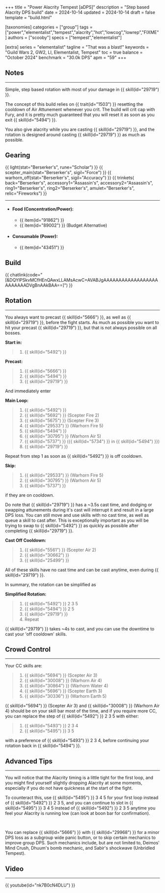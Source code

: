 +++
title = "Power Alacrity Tempest [aDPS]"
description = "Step based Alacrity DPS build"
date = 2024-10-14
updated = 2024-10-14
draft = false
template = "build.html"

[taxonomies]
categories = ["group"]
tags = ["power","elementalist","tempest","alacrity","hot","lowcog","lowrep","FIXME"]
authors = ["scooby"]
specs = ["tempest","elementalist"]

[extra]
series = "elementalist"
tagline = "That was a blast!"
keywords = "Guild Wars 2, GW2, LI, Elementalist, Tempest"
toc = true
balance = "October 2024"
benchmark = "30.0k DPS"
apm = "59"
+++

## Notes

---

Simple, step based rotation with most of your damage in {{ skill(id="29719") }}.

The concept of this build relies on {{ trait(id="1503") }} resetting the cooldown of Air Attunement whenever you crit. The build will crit cap with Fury, and it is pretty much guaranteed that you will reset it as soon as you exit {{ skill(id="5494") }}.

You also give alacrity while you are casting {{ skill(id="29719") }}, and the rotation is designed around casting {{ skill(id="29719") }} as much as possible.

## Gearing

{{ light(stat="Berserker's", rune="Scholar") }}
{{ scepter_main(stat="Berserker's", sigil="Force") }}
{{ warhorn_off(stat="Berserker's", sigil="Accuracy") }}
{{ trinkets(
	back="Berserker's",
	accessory1="Assassin's",
	accessory2="Assassin's",
	ring1="Berserker's",
	ring2="Berserker's",
	amulet="Berserker's",
	relic="Fireworks") }}

---

- #### Food (Concentration/Power):
  - {{ item(id="91862") }}
  - {{ item(id="89002") }} (Budget Alternative)
 
- #### Consumable (Power):
  - {{ item(id="43451") }}

## Build

{{ chatlink(code="[&DQYlPSkvMCfHEnQAwxLLAMsAcwC+AVABJgAAAAAAAAAAAAAAAAAAAAAAAAADVgBnAAkBAA==]") }}


## Rotation

---

You always want to precast {{ skill(id="5666") }}, as well as {{ skill(id="29719") }}, before the fight starts. As much as possible you want to hit your precast {{ skill(id="29719") }}, but that is not always possible on all bosses.

**Start in:**
> 1. {{ skill(id="5492") }}

**Precast:**
> 1. {{ skill(id="5666") }}
> 1. {{ skill(id="5494") }}
> 1. {{ skill(id="29719") }}

And immediately enter

**Main Loop:**
> 1. {{ skill(id="5492") }}
> 1. {{ skill(id="5692") }} (Scepter Fire 2)
> 1. {{ skill(id="5675") }} (Scepter Fire 3)
> 1. {{ skill(id="29533") }} (Warhorn Fire 5)
> 1. {{ skill(id="5494") }}
> 1. {{ skill(id="30795") }} (Warhorn Air 5)
> 1. {{ skill(id="5737") }} ({{ skill(id="5734") }} in {{ skill(id="5494") }})
> 1. {{ skill(id="29719") }}

Repeat from step 1 as soon as {{ skill(id="5492") }} is off cooldown. 

**Skip:**
> 1. {{ skill(id="29533") }} (Warhorn Fire 5)
> 1. {{ skill(id="30795") }} (Warhorn Air 5)
> 1. {{ skill(id="5737") }}

if they are on cooldown.

Do note that {{ skill(id="29719") }} has a ~3.5s cast time, and dodging or swapping attunements during it's cast will interrupt it and result in a large DPS loss. You can still move and use skills with no cast time, as well as queue a skill to cast after. This is exceptionally important as you will be trying to swap to {{ skill(id="5492") }} as quickly as possible after completing {{ skill(id="29719") }}.

**Cast Off Cooldown:**
> 1. {{ skill(id="5561") }} (Scepter Air 2)
> 1. {{ skill(id="30662") }}
> 1. {{ skill(id="25499") }}

All of these skills have no cast time and can be cast anytime, even during {{ skill(id="29719") }}.

In summary, the rotation can be simplified as

**Simplified Rotation:**
> 1. {{ skill(id="5492") }} 2 3 5
> 1. {{ skill(id="5494") }} 2 5
> 1. {{ skill(id="29719") }}
> 1. Repeat

{{ skill(id="29719") }} takes ~4s to cast, and you can use the downtime to cast your 'off cooldown' skills.

## Crowd Control

---

Your CC skills are:
> 1. {{ skill(id="5694") }} (Scepter Air 3)
> 1. {{ skill(id="30008") }} (Warhorn Air 4)
> 1. {{ skill(id="30864") }} (Warhorn Water 4)
> 1. {{ skill(id="5696") }} (Scepter Earth 3)
> 1. {{ skill(id="30336") }} (Warhorn Earth 5)

{{ skill(id="5694") }} (Scepter Air 3) and {{ skill(id="30008") }} (Warhorn Air 4) should be on your skill bar most of the time, and if you require more CC, you can replace the step of {{ skill(id="5492") }} 2 3 5 with either:
> 1. {{ skill(id="5493") }} 2 3 4
> 1. {{ skill(id="5495") }} 3 5

with a preference of {{ skill(id="5493") }} 2 3 4, before continuing your rotation back in {{ skill(id="5494") }}.

## Advanced Tips

---

You will notice that the Alacrity timing is a little tight for the first loop, and you might find yourself slightly dropping Alacrity at some moments, especially if you do not have quickness at the start of the fight.

To counteract this, use {{ skill(id="5495") }} 3 4 5 for your first loop instead of {{ skill(id="5492") }} 2 3 5, and you can continue to slot in {{ skill(id="5495") }} 3 4 5 instead of {{ skill(id="5492") }} 2 3 5 anytime you feel your Alacrity is running low (can look at boon bar for confirmation).

<div style=‘clear:both;’>&nbsp;</div>

You can replace {{ skill(id="5666") }} with {{ skill(id="29968") }} for a minor DPS loss as a subgroup wide panic button, or to skip certain mechanics to improve group DPS. Such mechanics include, but are not limited to, Deimos' Mind Crush, Dhuum's bomb mechanic, and Sabir's shockwave (Unbridled Tempest).

## Video

---

{{ youtube(id="nk7B0cN4DLU") }}
